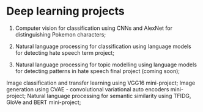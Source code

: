 # Deep learning projects

1) Computer vision for classification using CNNs and AlexNet for distinguishing Pokemon characters;

2) Natural language processing for classification using language models for detecting hate speech term project;

3) Natural language processing for topic modelling using language models for detecting patterns in hate speech final project (coming soon);

Image classification and transfer learning using VGG16 mini-project; 
Image generation using CVAE - convolutional variational auto encoders mini-project;
Natural language processing for semantic similarity using TFIDG, GloVe and BERT mini-project;
